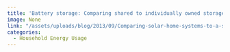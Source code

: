 ```yaml
---
title: 'Battery storage: Comparing shared to individually owned storage given rural demand profiles of a cluster of customers.'
image: None
link: "/assets/uploads/blog/2013/09/Comparing-solar-home-systems-to-a-solar-microgrid-Lee-Shaw-Modi-FINAL.pdf"
categories:
  - Household Energy Usage
---
```

